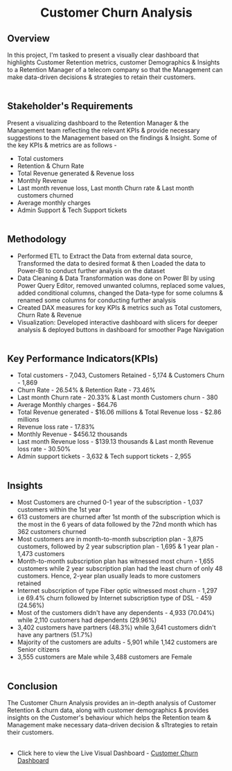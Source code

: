 <h1 align="center"> Customer Churn Analysis </h1>

## Overview
In this project, I'm tasked to present a visually clear dashboard that highlights Customer Retention metrics, customer Demographics & Insights to a Retention Manager of a telecom company so that the Management can make data-driven decisions & strategies to retain their customers.<br><br>

## Stakeholder's Requirements
Present a visualizing dashboard to the Retention Manager & the Management team reflecting the relevant KPIs & provide necessary suggestions to the Management based on the findings & Insight. Some of the key KPIs & metrics are as follows -<br>
* Total customers
* Retention & Churn Rate
* Total Revenue generated & Revenue loss
* Monthly Revenue
* Last month revenue loss, Last month Churn rate & Last month customers churned
* Average monthly charges
* Admin Support & Tech Support tickets
<br><br>

## Methodology
* Performed ETL to Extract the Data from external data source, Transformed the data to desired format & then Loaded the data to Power-BI to conduct further analysis on the dataset
* Data Cleaning & Data Transformation was done on Power BI by using Power Query Editor, removed unwanted columns, replaced some values, added conditional columns, changed the Data-type for some columns & renamed some columns for conducting further analysis
* Created DAX measures for key KPIs & metrics such as Total customers, Churn Rate & Revenue
* Visualization: Developed interactive dashboard with slicers for deeper analysis & deployed buttons in dashboard for smoother Page Navigation
<br><br>

## Key Performance Indicators(KPIs)
* Total customers - 7,043, Customers Retained - 5,174 & Customers Churn - 1,869
* Churn Rate - 26.54% & Retention Rate - 73.46%
* Last month Churn rate - 20.33% & Last month Customers churn - 380
* Average Monthly charges - $64.76
* Total Revenue generated - $16.06 millions & Total Revenue loss - $2.86 millions
* Revenue loss rate - 17.83%
* Monthly Revenue - $456.12 thousands
* Last month Revenue loss - $139.13 thousands & Last month Revenue loss rate - 30.50%
* Admin support tickets - 3,632 & Tech support tickets - 2,955
<br><br>

## Insights
* Most Customers are churned 0-1 year of the subscription - 1,037 customers within the 1st year
* 613 customers are churned after 1st month of the subscription which is the most in the 6 years of data followed by the 72nd month which has 362 customers churned
* Most customers are in month-to-month subscription plan - 3,875 customers, followed by 2 year subscription plan - 1,695 & 1 year plan - 1,473 customers
* Month-to-month subscription plan has witnessed most churn - 1,655 customers while 2 year subscription plan had the least churn of only 48 customers. Hence, 2-year plan usually leads to more customers retained
* Internet subscription of type Fiber optic witnessed most churn - 1,297 i.e 69.4% churn followed by Internet subscription type of DSL - 459 (24.56%)
* Most of the customers didn't have any dependents - 4,933 (70.04%) while 2,110 customers had dependents (29.96%)
* 3,402 customers have partners (48.3%) while 3,641 customers didn't have any partners (51.7%)
* Majority of the customers are adults - 5,901 while 1,142 customers are Senior citizens
* 3,555 customers are Male while 3,488 customers are Female
<br><br>

## Conclusion
The Customer Churn Analysis provides an in-depth analysis of  Customer Retention & churn data, along with customer demographics & provides insights on the Customer's behaviour which helps the Retention team & Management make necessary data-driven decision & sTtrategies to retain their customers.
<br><br>


* Click here to view the Live Visual Dashboard - <a href="https://mavenanalytics.io/project/17036"> Customer Churn Dashboard </a>
